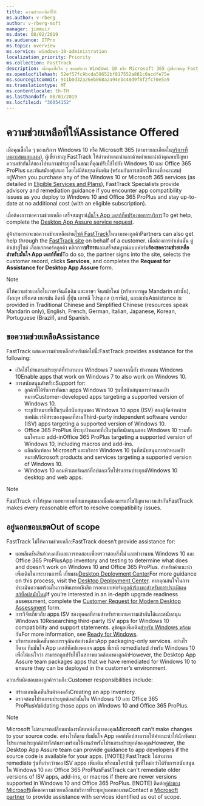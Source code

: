 ```yaml
---
title: ความช่วยเหลือที่ให้
ms.author: v-rberg
author: v-rberg-msft
manager: jimmuir
ms.date: 08/02/2019
ms.audience: ITPro
ms.topic: overview
ms.service: windows-10-administration
localization_priority: Priority
ms.collection: FastTrack
description: เมื่อคุณซื้อใด ๆ ของบริการ Windows 10 หรือ Microsoft 365 ผู้เชี่ยวชาญ FastTrack ให้คำแนะนำการอ่านคำแนะนำและด้านการปรับใช้ Windows 10 และ Office 365 ProPlus และคอยติดตามสถานการณ์ปัจจุบันที่ไม่มีต้นทุนเพิ่มเติม (โดยมีสิทธิ์บอกรับเป็นสมาชิก)
ms.openlocfilehash: 52ef57fc9bcda58652bf817552a881c0acdfe75e
ms.sourcegitcommit: 911b0d32a26eb068a2a94ebc48d9f8f2fc70e5a9
ms.translationtype: MT
ms.contentlocale: th-TH
ms.lasthandoff: 08/01/2019
ms.locfileid: "36054152"
---
```

# <a name="assistance-offered"></a><span data-ttu-id="23b52-103">ความช่วยเหลือที่ให้</span><span class="sxs-lookup"><span data-stu-id="23b52-103">Assistance Offered</span></span>  

<span data-ttu-id="23b52-104">เมื่อคุณซื้อใด ๆ ของบริการ Windows 10 หรือ Microsoft 365 (ตามรายละเอียดใน[บริการที่เหมาะสมและแผน](M365-eligible-services-and-plans.md)), ผู้เชี่ยวชาญ FastTrack ให้อ่านคำแนะนำและด้านคำแนะนำถ้าคุณพบปัญหาความเข้ากันได้ของโปรแกรมประยุกต์ในขณะที่คุณปรับใช้ไปยัง Windows 10 และ Office 365 ProPlus และทันสมัยอยู่เสมอ โดยไม่มีต้นทุนเพิ่มเติม (พร้อมกับการสมัครใช้งานที่เหมาะสม) อยู่</span><span class="sxs-lookup"><span data-stu-id="23b52-104">When you purchase any of the Windows 10 or Microsoft 365 services (as detailed in [Eligible Services and Plans](M365-eligible-services-and-plans.md)), FastTrack Specialists provide advisory and remediation guidance if you encounter app compatibility issues as you deploy to Windows 10 and Office 365 ProPlus and stay up-to-date at no additional cost (with an eligible subscription).</span></span>

<span data-ttu-id="23b52-105">เมื่อต้องการขอความช่วยเหลือ เสร็จสมบูรณ์[มั่นใจ App เดสก์ท็อปร้องขอการบริการ](https://go.microsoft.com/fwlink/?linkid=2022721)</span><span class="sxs-lookup"><span data-stu-id="23b52-105">To get help, complete the [Desktop App Assure service request](https://go.microsoft.com/fwlink/?linkid=2022721).</span></span>

<span data-ttu-id="23b52-106">คู่ค้าสามารถจะขอความช่วยเหลือผ่าน[ไซต์ FastTrack](https://go.microsoft.com/fwlink/?linkid=780698)ในนามของลูกค้า</span><span class="sxs-lookup"><span data-stu-id="23b52-106">Partners can also get help through the [FastTrack site](https://go.microsoft.com/fwlink/?linkid=780698) on behalf of a customer.</span></span> <span data-ttu-id="23b52-107">เมื่อต้องการทำเช่นนั้น คู่ค้าเข้าสู่ไซต์ เลือกเรกคอร์ดลูกค้า คลิกการ**บริการ**และเสร็จสมบูรณ์แบบฟอร์ม**ร้องขอความช่วยเหลือสำหรับมั่นใจ App เดสก์ท็อป**</span><span class="sxs-lookup"><span data-stu-id="23b52-107">To do so, the partner signs into the site, selects the customer record, clicks **Services**, and completes the **Request for Assistance for Desktop App Assure** form.</span></span>

> [!NOTE]
> <span data-ttu-id="23b52-108">มีให้ความช่วยเหลือในภาษาจีนดั้งเดิม และภาษา จีนสมัยใหม่ (ทรัพยากรพูด Mandarin เท่านั้น), อังกฤษ ฝรั่งเศส เยอรมัน อิตาลี ญี่ปุ่น เกาหลี โปรตุเกส (บราซิล), และสเปน</span><span class="sxs-lookup"><span data-stu-id="23b52-108">Assistance is provided in Traditional Chinese and Simplified Chinese (resources speak Mandarin only), English, French, German, Italian, Japanese, Korean, Portuguese (Brazil), and Spanish.</span></span> 

## <a name="assistance"></a><span data-ttu-id="23b52-109">ขอความช่วยเหลือ</span><span class="sxs-lookup"><span data-stu-id="23b52-109">Assistance</span></span>

<span data-ttu-id="23b52-110">FastTrack แสดงความช่วยเหลือสำหรับต่อไปนี้:</span><span class="sxs-lookup"><span data-stu-id="23b52-110">FastTrack provides assistance for the following:</span></span>
- <span data-ttu-id="23b52-111">เปิดใช้โปรแกรมประยุกต์ที่ทำงานบน Windows 7 นอกจากนี้ยัง ทำงานบน Windows 10</span><span class="sxs-lookup"><span data-stu-id="23b52-111">Enable apps that work on Windows 7 to also work on Windows 10.</span></span>
- <span data-ttu-id="23b52-112">การสนับสนุนสำหรับ:</span><span class="sxs-lookup"><span data-stu-id="23b52-112">Support for:</span></span>
    - <span data-ttu-id="23b52-113">ลูกค้าที่ได้รับการพัฒนา apps Windows 10 รุ่นที่สนับสนุนการกำหนดเป้าหมาย</span><span class="sxs-lookup"><span data-stu-id="23b52-113">Customer-developed apps targeting a supported version of Windows 10.</span></span>
    - <span data-ttu-id="23b52-114">ระบุเป้าหมายที่เป็นรุ่นที่สนับสนุนของ Windows 10 apps (ISV) ของผู้จัดจำหน่ายซอฟต์แวร์อิสระของบุคคลที่สาม</span><span class="sxs-lookup"><span data-stu-id="23b52-114">Third-party independent software vendor (ISV) apps targeting a supported version of Windows 10.</span></span>
    - <span data-ttu-id="23b52-115">Office 365 ProPlus ที่ระบุเป้าหมายที่เป็นรุ่นที่สนับสนุนของ Windows 10 รวมทั้งแมโครและ add-in</span><span class="sxs-lookup"><span data-stu-id="23b52-115">Office 365 ProPlus targeting a supported version of Windows 10, including macros and add-ins.</span></span>
    - <span data-ttu-id="23b52-116">ผลิตภัณฑ์ของ Microsoft และบริการ Windows 10 รุ่นที่สนับสนุนการกำหนดเป้าหมาย</span><span class="sxs-lookup"><span data-stu-id="23b52-116">Microsoft products and services targeting a supported version of Windows 10.</span></span>
    - <span data-ttu-id="23b52-117">Windows 10 คอมพิวเตอร์เดสก์ท็อปและเว็บโปรแกรมประยุกต์</span><span class="sxs-lookup"><span data-stu-id="23b52-117">Windows 10 desktop and web apps.</span></span>
> [!NOTE]
> <span data-ttu-id="23b52-118">FastTrack ทำให้ทุกความพยายามที่สมเหตุสมผลเมื่อต้องการแก้ไขปัญหาความเข้ากัน</span><span class="sxs-lookup"><span data-stu-id="23b52-118">FastTrack makes every reasonable effort to resolve compatibility issues.</span></span> 

## <a name="out-of-scope"></a><span data-ttu-id="23b52-119">อยู่นอกขอบเขต</span><span class="sxs-lookup"><span data-stu-id="23b52-119">Out of scope</span></span>

<span data-ttu-id="23b52-120">FastTrack ไม่ให้ความช่วยเหลือ:</span><span class="sxs-lookup"><span data-stu-id="23b52-120">FastTrack doesn’t provide assistance for:</span></span>
- <span data-ttu-id="23b52-121">แอพลิเคชันสินค้าคงคลังและการทดสอบเพื่อตรวจสอบสิ่งไม่ และทำงานบน Windows 10 และ Office 365 ProPlus</span><span class="sxs-lookup"><span data-stu-id="23b52-121">App inventory and testing to determine what does and doesn’t work on Windows 10 and Office 365 ProPlus.</span></span> <span data-ttu-id="23b52-122">สำหรับคำแนะนำเพิ่มเติมในกระบวนการนี้ เยี่ยมชม[Desktop Deployment Center](https://go.microsoft.com/fwlink/?linkid=2080140)</span><span class="sxs-lookup"><span data-stu-id="23b52-122">For more guidance on this process, visit the [Desktop Deployment Center](https://go.microsoft.com/fwlink/?linkid=2080140).</span></span> <span data-ttu-id="23b52-123">หากคุณสนใจในการประเมินความพร้อมในการอัพเกรดเชิงลึก กรอกแบบฟอร์ม[ลูกค้าร้องขอสำหรับการประเมินเดสก์ท็อปสมัยใหม่](https://go.microsoft.com/fwlink/?linkid=2053818)</span><span class="sxs-lookup"><span data-stu-id="23b52-123">If you’re interested in an in-depth upgrade readiness assessment, complete the [Customer Request for Modern Desktop Assessment](https://go.microsoft.com/fwlink/?linkid=2053818) form.</span></span>
- <span data-ttu-id="23b52-124">การวิจัยเกี่ยวกับ apps ISV ของบุคคลที่สามสำหรับรายงานความเข้ากันได้และสนับสนุน Windows 10</span><span class="sxs-lookup"><span data-stu-id="23b52-124">Researching third-party ISV apps for Windows 10 compatibility and support statements.</span></span> <span data-ttu-id="23b52-125">ดูข้อมูลเพิ่มเติม[สำหรับ Windows พร้อม](https://go.microsoft.com/fwlink/?linkid=2054580)กัน</span><span class="sxs-lookup"><span data-stu-id="23b52-125">For more information, see [Ready for Windows](https://go.microsoft.com/fwlink/?linkid=2054580).</span></span>
- <span data-ttu-id="23b52-126">บริการแอพลิเคชันของบรรจุภัณฑ์อย่างเดียว</span><span class="sxs-lookup"><span data-stu-id="23b52-126">App packaging-only services.</span></span> <span data-ttu-id="23b52-127">อย่างไรก็ตาม ทีมมั่นใจ App เดสก์ท็อปแพคเกจ apps ที่เรามี remediated สำหรับ Windows 10 เพื่อให้แน่ใจว่า สามารถถูกปรับใช้ในสภาพแวดล้อมของลูกค้า</span><span class="sxs-lookup"><span data-stu-id="23b52-127">However, the Desktop App Assure team packages apps that we have remediated for Windows 10 to ensure they can be deployed in the customer’s environment.</span></span>

<span data-ttu-id="23b52-128">ความรับผิดชอบของลูกค้ารวมถึง:</span><span class="sxs-lookup"><span data-stu-id="23b52-128">Customer responsibilities include:</span></span>
- <span data-ttu-id="23b52-129">สร้างแอพลิเคชันสินค้าคงคลัง</span><span class="sxs-lookup"><span data-stu-id="23b52-129">Creating an app inventory.</span></span>
- <span data-ttu-id="23b52-130">ตรวจสอบโปรแกรมประยุกต์เหล่านั้นใน Windows 10 และ Office 365 ProPlus</span><span class="sxs-lookup"><span data-stu-id="23b52-130">Validating those apps on Windows 10 and Office 365 ProPlus.</span></span>
> [!NOTE]
> <span data-ttu-id="23b52-131">Microsoft ไม่สามารถเปลี่ยนแปลงรหัสแหล่งที่มาของคุณ</span><span class="sxs-lookup"><span data-stu-id="23b52-131">Microsoft can’t make changes to your source code.</span></span> <span data-ttu-id="23b52-132">อย่างไรก็ตาม ทีมมั่นใจ App เดสก์ท็อปสามารถให้คำแนะนำให้นักพัฒนาโปรแกรมประยุกต์ถ้ารหัสต้นทางพร้อมใช้งานสำหรับโปรแกรมประยุกต์ของคุณ</span><span class="sxs-lookup"><span data-stu-id="23b52-132">However, the Desktop App Assure team can provide guidance to app developers if the source code is available for your apps.</span></span>
> [!NOTE]
> <span data-ttu-id="23b52-133">FastTrack ไม่สามารถ remediate รุ่นที่เก่ากว่าของ ISV apps เพิ่มเติม หรือแมโครถ้ามี รุ่นที่ใหม่กว่าได้รับการสนับสนุนใน Windows 10 และ Office 365 ProPlus</span><span class="sxs-lookup"><span data-stu-id="23b52-133">FastTrack can't remediate older versions of ISV apps, add-ins, or macros if there are newer versions supported in Windows 10 and Office 365 ProPlus.</span></span>
> [!NOTE]
> <span data-ttu-id="23b52-134">ติดต่อ[คู่ค้าของ Microsoft](https://go.microsoft.com/fwlink/?linkid=2080150)เพื่อขอความช่วยเหลือแก่บริการที่ระบุอยู่นอกขอบเขต</span><span class="sxs-lookup"><span data-stu-id="23b52-134">Contact a [Microsoft partner](https://go.microsoft.com/fwlink/?linkid=2080150) to provide assistance with services identified as out of scope.</span></span>
